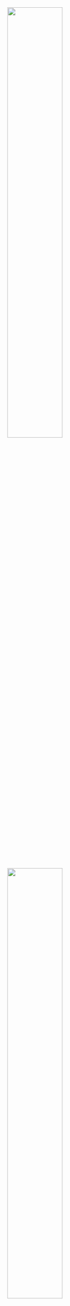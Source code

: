<img width="50%" src="https://github-readme-stats.vercel.app/api?username=thngph&show_icons=true&count_private=true&hide_border=true&hide_title=true">
<img width="50%" src="https://github-readme-stats.vercel.app/api/top-langs/?username=thngph&exclude_repo=zooTPJ&layout=compact&hide_border=true&hide_title=true&hide=jupyter%20notebook,html,css">
